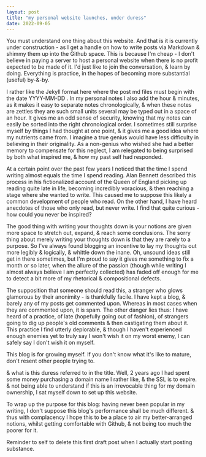 ```yaml
---
layout: post
title: "my personal website launches, under duress"
date: 2022-09-05
---
```


You must understand one thing about this website. And that is it is currently under construction - as I get a handle on how to write posts via Markdown & shimmy them up into the Github space. This is because I'm cheap - I don't believe in paying a server to host a personal website when there is no profit expected to be made of it. I'd just like to join the conversation, & learn by doing. Everything is practice, in the hopes of becoming more substantial (useful) by-&-by. 

I rather like the Jekyll format here where the post md files must begin with the date YYYY-MM-DD . In my personal notes I also add the hour & minutes, as it makes it easy to separate notes chronologically, & when these notes are zettles they are such small units several may be typed out in a space of an hour. It gives me an odd sense of security, knowing that my notes can easily be sorted into the right chronological order. I sometimes still surprise myself by things I had thought at one point, & it gives me a good idea where my nutrients came from. I imagine a true genius would have less difficulty in believing in their originality. As a non-genius who wished she had a better memory to compensate for this neglect, I am relegated to being surprised by both what inspired me, & how my past self had responded. 

At a certain point over the past few years I noticed that the time I spend writing almost equals the time I spend reading. Alan Bennett described this process in his fictionalized account of the Queen of England picking up reading quite late in life, becoming incredibly voracious, & then reaching a stage where she wanted to write. This caused me to suppose this likely a common development of people who read. On the other hand, I have heard anecdotes of those who only read, but never write. I find that quite curious - how could you never be inspired? 

The good thing with writing your thoughts down is your notions are given more space to stretch out, expand, & reach some conclusions. The sorry thing about merely writing your thoughts down is that they are rarely to a purpose. So I've always found blogging an incentive to lay my thoughts out more legibly & logically, & whittle down the inane. Oh, unsound ideas still get in there sometimes, but I'm proud to say it gives me something to fix a month or so later, when the allure of the passion (though while writing I almost always believe I am perfectly collected) has faded off enough for me to detect a bit more of my rhetorical & compositional defects.

The supposition that someone should read this, a stranger who glows glamorous by their anonimity - is thankfully facile. I have kept a blog, & barely any of my posts get commented upon. Whereas in most cases when they are commented upon, it is spam. The other danger lies thus: I have heard of a practice, of late (hopefully going out of fashion), of strangers going to dig up people's old comments & then castigating them about it. This practice I find utterly deplorable, & though I haven't experienced enough enemies yet to truly say I won't wish it on my worst enemy, I can safely say I don't wish it on myself.

This blog is for growing myself. If you don't know what it's like to mature, don't resent other people trying to. 

& what is this duress referred to in the title. Well, 2 years ago I had spent some money purchasing a domain name I rather like, & the SSL is to expire. & not being able to understand if this is an irrevocable thing for my domain ownership, I sat myself down to set up this website.

To wrap up the purpose for this blog: having never been popular in my writing, I don't suppose this blog's performance shall be much different. & thus with complacency I hope this to be a place to air my better-arranged notions, whilst getting comfortable with Github, & not being too much the poorer for it. 

Reminder to self to delete this first draft post when I actually start posting substance.
